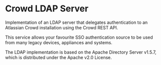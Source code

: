 # Crowd LDAP Server

Implementation of an LDAP server that delegates authentication to an Atlassian Crowd installation
using the Crowd REST API. 

This service allows your favourite SSO authentication source to be used from many legacy devices, appliances and systems.

The LDAP implementation is based on the Apache Directory Server v1.5.7,  which is distributed under the Apache v2.0 License.


